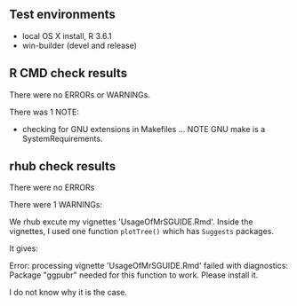 ## Test environments

* local OS X install, R 3.6.1
* win-builder (devel and release)

## R CMD check results

There were no ERRORs or WARNINGs. 

There was 1 NOTE:

* checking for GNU extensions in Makefiles ... NOTE
  GNU make is a SystemRequirements.

## rhub check results

There were no ERRORs

There were 1 WARNINGs:

We rhub excute my vignettes 'UsageOfMrSGUIDE.Rmd'. Inside the vignettes, I used one function `plotTree()` which has `Suggests` packages. 

It gives:

Error: processing vignette 'UsageOfMrSGUIDE.Rmd' failed with diagnostics:
Package "ggpubr" needed for this function to work. Please install it.

I do not know why it is the case.
